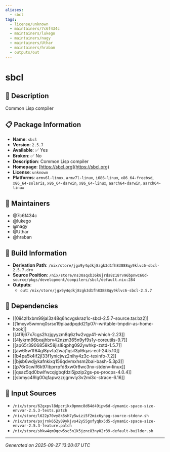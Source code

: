 ```yaml
---
aliases:
  - sbcl
tags:
  - license/unknown
  - maintainers/7c6f434c
  - maintainers/lukego
  - maintainers/nagy
  - maintainers/Uthar
  - maintainers/hraban
  - outputs/out
---
```


# sbcl

## 📝 Description

Common Lisp compiler

## 📋 Package Information

- **Name**: `sbcl`
- **Version**: `2.5.7`
- **Available**: ✅ Yes
- **Broken**: ✅ No
- **Description**: Common Lisp compiler
- **Homepage**: [https://sbcl.org](https://sbcl.org)
- **License**: `unknown`
- **Platforms**: `armv6l-linux`, `armv7l-linux`, `i686-linux`, `x86_64-freebsd`, `x86_64-solaris`, `x86_64-darwin`, `x86_64-linux`, `aarch64-darwin`, `aarch64-linux`
## 👥 Maintainers

- @7c6f434c
- @lukego
- @nagy
- @Uthar
- @hraban


## 🔧 Build Information

- **Derivation Path**: `/nix/store/jgx9y4qdkj8zgk3d1fh83888qy9klvc6-sbcl-2.5.7.drv`
- **Source Position**: `/nix/store/ns30sqxb36k8jrds8z18rv96bpnwc60d-source/pkgs/development/compilers/sbcl/default.nix:284`
- **Outputs**:
  - `out`:  `/nix/store/jgx9y4qdkj8zgk3d1fh83888qy9klvc6-sbcl-2.5.7`

## 🔗 Dependencies

- [[0ii4zl1xbm99jal3z48q6hcvgskraz1c-sbcl-2.5.7-source.tar.bz2]]
- [[1mxyv5wmnq0srsx19piaadpqdd21p07r-writable-tmpdir-as-home-hook]]
- [[4f9j67x7cgs2hzjgyyzm8q6z1w2vgy41-which-2.23]]
- [[4lykrm96bxajhbrv42nzm365n9yf9s1y-coreutils-9.7]]
- [[ap65r3906858k58jisl8qphg092ywhkp-zstd-1.5.7]]
- [[aw65w1f64gl8pvfa2waj1qsil3pl6qas-ecl-24.5.10]]
- [[b4pa5k4if2jl33f1ynicjwz2nihy4z3c-texinfo-7.2]]
- [[bjsb6wdjykafnkixq156qdvmxhsm2bai-bash-5.3p3]]
- [[p76r0cwlf6k97ibprrpfd8xw0r8wc3nx-stdenv-linux]]
- [[qsaz5qd0bwlfwcqigbqfdzl5jpzip2gs-ps-procps-4.0.4]]
- [[sbmyc49lg00qfapwzzrjgmvly3v2mi3c-strace-6.16]]

## 📁 Input Sources

- `/nix/store/62gxpvl8dpcrikx0pmmc8d64d49ipw6d-dynamic-space-size-envvar-2.5.3-tests.patch`
- `/nix/store/l622p70vy8k5sh7y5wizi5f2mic6ynpg-source-stdenv.sh`
- `/nix/store/pxjrnk652y09ykjvs42y55gxfyqbx5d5-dynamic-space-size-envvar-2.5.3-feature.patch`
- `/nix/store/shkw4qm9qcw5sc5n1k5jznc83ny02r39-default-builder.sh`

---
*Generated on 2025-09-27 13:20:07 UTC*
